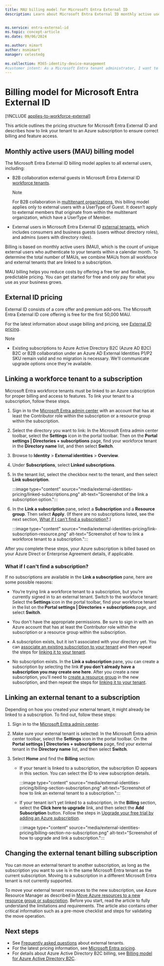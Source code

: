 ```yaml
---
title: MAU billing model for Microsoft Entra External ID
description: Learn about Microsoft Entra External ID monthly active users (MAU) billing model for guest user collaboration (B2B) in Microsoft Entra External ID. Learn how to link your Microsoft Entra tenant to an Azure subscription.

 
ms.service: entra-external-id
ms.topic: concept-article
ms.date: 09/06/2024

ms.author: mimart
author: msmimart
manager: celestedg
 
ms.collection: M365-identity-device-management
#customer intent: As a Microsoft Entra tenant administrator, I want to link my tenant to an Azure subscription, so that I can take advantage of the monthly active users (MAU) billing model and activate MAU billing for guest user collaboration.
---
```


# Billing model for Microsoft Entra External ID

[!INCLUDE [applies-to-workforce-external](./includes/applies-to-workforce-external.md)]

This article outlines the pricing structure for Microsoft Entra External ID and describes how to link your tenant to an Azure subscription to ensure correct billing and feature access.

## Monthly active users (MAU) billing model

The Microsoft Entra External ID billing model applies to all external users, including:

- B2B collaboration external guests in Microsoft Entra External ID [workforce tenants](tenant-configurations.md#workforce-tenants).

   > [!NOTE]
   > For B2B collaboration in [multitenant organizations](~/identity/multi-tenant-organizations/multi-tenant-organization-overview.md#who-are-multitenant-organization-member-users), this billing model applies only to external users with a UserType of Guest. It doesn’t apply to external members that originate from within the multitenant organization, which have a UserType of Member.

- External users in Microsoft Entra External ID [external tenants](tenant-configurations.md#external-tenants), which includes consumers and business guests (users without directory roles), and admins (users with directory roles).

Billing is based on monthly active users (MAU), which is the count of unique external users who authenticate to your tenants within a calendar month. To determine the total number of MAUs, we combine MAUs from all workforce and external tenants that are linked to a subscription.

MAU billing helps you reduce costs by offering a free tier and flexible, predictable pricing. You can get started for free and only pay for what you use as your business grows.

## External ID pricing

External ID consists of a core offer and premium add-ons. The Microsoft Entra External ID core offering is free for the first 50,000 MAU.

For the latest information about usage billing and pricing, see [External ID pricing](https://aka.ms/ExternalIDPricing).

> [!NOTE]
>
>- Existing subscriptions to Azure Active Directory B2C (Azure AD B2C) B2C or B2B collaboration under an Azure AD External Identities P1/P2 SKU remain valid and no migration is necessary. We'll communicate upgrade options once they're available.

<a name='link-your-azure-ad-tenant-to-a-subscription'></a>

## Linking a workforce tenant to a subscription

Microsoft Entra workforce tenants must be linked to an Azure subscription for proper billing and access to features. To link your tenant to a subscription, follow these steps.

1. Sign in to the [Microsoft Entra admin center](https://entra.microsoft.com/) with an account that has at least the Contributor role within the subscription or a resource group within the subscription.

2. Select the directory you want to link: In the Microsoft Entra admin center toolbar, select the **Settings** icon in the portal toolbar. Then on the **Portal settings | Directories + subscriptions** page, find your workforce tenant in the **Directory name** list, and then select **Switch**.

3. Browse to **Identity** > **External identities** > **Overview**.

5. Under **Subscriptions**, select **Linked subscriptions**.

6. In the tenant list, select the checkbox next to the tenant, and then select **Link subscription**.

    :::image type="content" source="media/external-identities-pricing/linked-subscriptions.png" alt-text="Screenshot of the link a subscription option.":::

7. In the **Link a subscription** pane, select a **Subscription** and a **Resource group**. Then select **Apply**. (If there are no subscriptions listed, see the next section, [What if I can't find a subscription?](#what-if-i-cant-find-a-subscription).)

    :::image type="content" source="media/external-identities-pricing/link-subscription-resource.png" alt-text="Screenshot of how to link a workforce tenant to a subscription.":::

After you complete these steps, your Azure subscription is billed based on your Azure Direct or Enterprise Agreement details, if applicable.

### What if I can't find a subscription?

If no subscriptions are available in the **Link a subscription** pane, here are some possible reasons:

- You’re trying link a workforce tenant to a subscription, but you’re currently signed in to an external tenant. Switch to the workforce tenant: Select the **Settings** icon in the portal toolbar, find your workforce tenant in the list on the **Portal settings | Directories + subscriptions** page, and select **Switch**.

- You don't have the appropriate permissions. Be sure to sign in with an Azure account that has at least the Contributor role within the subscription or a resource group within the subscription.

- A subscription exists, but it isn't associated with your directory yet. You can [associate an existing subscription to your tenant](~/fundamentals/how-subscriptions-associated-directory.yml) and then repeat the steps for [linking it to your tenant](#link-your-azure-ad-tenant-to-a-subscription).

- No subscription exists. In the **Link a subscription** pane, you can create a subscription by selecting the link **if you don't already have a subscription you may create one here**. After you create a new subscription, you'll need to [create a resource group](/azure/azure-resource-manager/management/manage-resource-groups-portal) in the new subscription, and then repeat the steps for [linking it to your tenant](#link-your-azure-ad-tenant-to-a-subscription).

## Linking an external tenant to a subscription

Depending on how you created your external tenant, it might already be linked to a subscription. To find out, follow these steps:

1. Sign in to the [Microsoft Entra admin center](https://entra.microsoft.com/).

1. Make sure your external tenant is selected: In the Microsoft Entra admin center toolbar, select the **Settings** icon in the portal toolbar. On the **Portal settings | Directories + subscriptions** page, find your external tenant in the **Directory name** list, and then select **Switch**.

1. Select **Home** and find the **Billing** section:

   - If your tenant is linked to a subscription, the subscription ID appears in this section. You can select the ID to view subscription details.
   
       :::image type="content" source="media/external-identities-pricing/billing-section-subscription.png" alt-text="Screenshot of how to link an external tenant to a subscription.":::

   - If your tenant isn't yet linked to a subscription, in the **Billing** section, select the **Click here to upgrade** link, and then select the **Add Subscription** button. Follow the steps in [Upgrade your free trial by adding an Azure subscription](customers/quickstart-trial-setup.md#upgrade-your-free-trial-by-adding-an-azure-subscription).

       :::image type="content" source="media/external-identities-pricing/billing-section-no-subscription.png" alt-text="Screenshot of how to upgrade and link a subscription.":::

## Changing the external tenant billing subscription

You can move an external tenant to another subscription, as long as the subscription you want to use is in the same Microsoft Entra tenant as the current subscription. Moving to a subscription in a different Microsoft Entra tenant is not currently supported.

To move your external tenant resources to the new subscription, use Azure Resource Manager as described in [Move Azure resources to a new resource group or subscription](/azure/azure-resource-manager/management/move-resource-group-and-subscription). Before you start, read the article to fully understand the limitations and requirements. The article also contains other critical information such as a pre-move checklist and steps for validating the move operation.

## Next steps

- See [Frequently asked questions](customers/faq-customers.md) about external tenants.
- For the latest pricing information, see [Microsoft Entra pricing](https://www.microsoft.com/security/business/identity-access-management/azure-ad-pricing).
- For details about Azure Active Directory B2C billing, see [Billing model for Azure Active Directory B2C](/azure/active-directory-b2c/billing).
